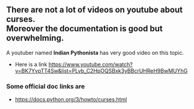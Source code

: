 ## There are not a lot of videos on youtube about curses. <br>Moreover the documentation is good but overwhelming.

A youtuber named **Indian Pythonista** has very good video on this topic.
- Here is a link https://www.youtube.com/watch?v=BK7YvpTT4Sw&list=PLyb_C2HpOQSBxk3yBBcrUHReH9BwMUYhG

### Some official doc links are 
- https://docs.python.org/3/howto/curses.html
